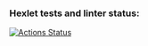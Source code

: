 ### Hexlet tests and linter status:
[![Actions Status](https://github.com/JustRuslan95/data-analytics-project-92/actions/workflows/hexlet-check.yml/badge.svg)](https://github.com/JustRuslan95/data-analytics-project-92/actions)